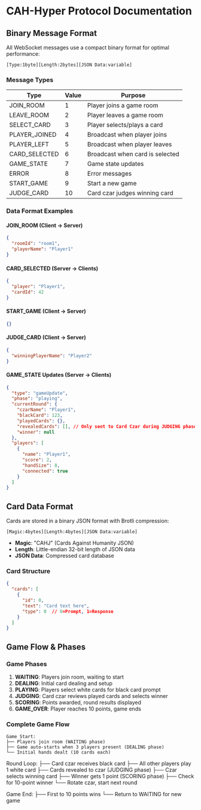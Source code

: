 # CAH-Hyper Protocol Documentation

## Binary Message Format

All WebSocket messages use a compact binary format for optimal performance:

```
[Type:1byte][Length:2bytes][JSON Data:variable]
```

### Message Types

| Type | Value | Purpose |
|------|-------|---------|
| JOIN_ROOM | 1 | Player joins a game room |
| LEAVE_ROOM | 2 | Player leaves a game room |
| SELECT_CARD | 3 | Player selects/plays a card |
| PLAYER_JOINED | 4 | Broadcast when player joins |
| PLAYER_LEFT | 5 | Broadcast when player leaves |
| CARD_SELECTED | 6 | Broadcast when card is selected |
| GAME_STATE | 7 | Game state updates |
| ERROR | 8 | Error messages |
| START_GAME | 9 | Start a new game |
| JUDGE_CARD | 10 | Card czar judges winning card |

### Data Format Examples

#### JOIN_ROOM (Client → Server)
```json
{
  "roomId": "room1",
  "playerName": "Player1"
}
```

#### CARD_SELECTED (Server → Clients)
```json
{
  "player": "Player1",
  "cardId": 42
}
```

#### START_GAME (Client → Server)
```json
{}
```

#### JUDGE_CARD (Client → Server)
```json
{
  "winningPlayerName": "Player2"
}
```

#### GAME_STATE Updates (Server → Clients)
```json
{
  "type": "gameUpdate",
  "phase": "playing",
  "currentRound": {
    "czarName": "Player1",
    "blackCard": 123,
    "playedCards": {},
    "revealedCards": [], // Only sent to Card Czar during JUDGING phase
    "winner": null
  },
  "players": [
    {
      "name": "Player1",
      "score": 2,
      "handSize": 8,
      "connected": true
    }
  ]
}
```

## Card Data Format

Cards are stored in a binary JSON format with Brotli compression:

```
[Magic:4bytes][Length:4bytes][JSON Data:variable]
```

- **Magic**: "CAHJ" (Cards Against Humanity JSON)
- **Length**: Little-endian 32-bit length of JSON data
- **JSON Data**: Compressed card database

### Card Structure
```json
{
  "cards": [
    {
      "id": 0,
      "text": "Card text here",
      "type": 0  // 0=Prompt, 1=Response
    }
  ]
}
```

## Game Flow & Phases

### Game Phases
1. **WAITING**: Players join room, waiting to start
2. **DEALING**: Initial card dealing and setup
3. **PLAYING**: Players select white cards for black card prompt
4. **JUDGING**: Card czar reviews played cards and selects winner
5. **SCORING**: Points awarded, round results displayed
6. **GAME_OVER**: Player reaches 10 points, game ends

### Complete Game Flow
```
Game Start:
├── Players join room (WAITING phase)
├── Game auto-starts when 3 players present (DEALING phase)
└── Initial hands dealt (10 cards each)
```

Round Loop:
├── Card czar receives black card
├── All other players play 1 white card
├── Cards revealed to czar (JUDGING phase)
├── Czar selects winning card
├── Winner gets 1 point (SCORING phase)
├── Check for 10-point winner
└── Rotate czar, start next round

Game End:
├── First to 10 points wins
└── Return to WAITING for new game
```
